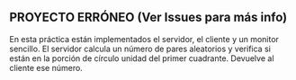 ##  PROYECTO ERRÓNEO (Ver Issues para más info)  ##
En esta práctica están implementados el servidor, el cliente y un monitor sencillo.
El servidor calcula un número de pares aleatorios y verifica si están en la porción de círculo unidad del primer cuadrante.
Devuelve al cliente ese número.